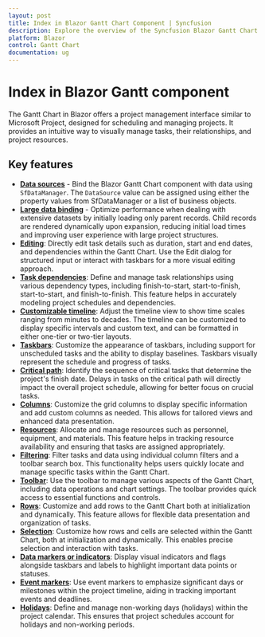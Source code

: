 ```yaml
---
layout: post
title: Index in Blazor Gantt Chart Component | Syncfusion
description: Explore the overview of the Syncfusion Blazor Gantt Chart component, covering key concepts, functionalities, and usage guidelines.
platform: Blazor
control: Gantt Chart
documentation: ug
---
```


# Index in Blazor Gantt component

The Gantt Chart in Blazor offers a project management interface similar to Microsoft Project, designed for scheduling and managing projects. It provides an intuitive way to visually manage tasks, their relationships, and project resources.

## Key features

* [**Data sources**](./data-binding/) - Bind the Blazor Gantt Chart component with data using `SfDataManager`. The `DataSource` value can be assigned using either the property values from SfDataManager or a list of business objects.
* [**Large data binding**](./data-binding/) - Optimize performance when dealing with extensive datasets by initially loading only parent records. Child records are rendered dynamically upon expansion, reducing initial load times and improving user experience with large project structures.
* [**Editing**](./managing-tasks/): Directly edit task details such as duration, start and end dates, and dependencies within the Gantt Chart. Use the Edit dialog for structured input or interact with taskbars for a more visual editing approach.
* [**Task dependencies**](./task-dependencies/): Define and manage task relationships using various dependency types, including finish-to-start, start-to-finish, start-to-start, and finish-to-finish. This feature helps in accurately modeling project schedules and dependencies.
* [**Customizable timeline**](./time-line/): Adjust the timeline view to show time scales ranging from minutes to decades. The timeline can be customized to display specific intervals and custom text, and can be formatted in either one-tier or two-tier layouts.
* [**Taskbars**](./scheduling-tasks/): Customize the appearance of taskbars, including support for unscheduled tasks and the ability to display baselines. Taskbars visually represent the schedule and progress of tasks.
* [**Critical path**](./criticalpath/):  Identify the sequence of critical tasks that determine the project's finish date. Delays in tasks on the critical path will directly impact the overall project schedule, allowing for better focus on crucial tasks.
* [**Columns**](./columns/): Customize the grid columns to display specific information and add custom columns as needed. This allows for tailored views and enhanced data presentation.
* [**Resources**](./resources/): Allocate and manage resources such as personnel, equipment, and materials. This feature helps in tracking resource availability and ensuring that tasks are assigned appropriately.
* [**Filtering**](./filtering/): Filter tasks and data using individual column filters and a toolbar search box. This functionality helps users quickly locate and manage specific tasks within the Gantt Chart.
* [**Toolbar**](./tool-bar/): Use the toolbar to manage various aspects of the Gantt Chart, including data operations and chart settings. The toolbar provides quick access to essential functions and controls.
* [**Rows**](./rows/): Customize and add rows to the Gantt Chart both at initialization and dynamically. This feature allows for flexible data presentation and organization of tasks.
* [**Selection**](./selection/): Customize how rows and cells are selected within the Gantt Chart, both at initialization and dynamically. This enables precise selection and interaction with tasks.
* [**Data markers or indicators**](./data-markers/): Display visual indicators and flags alongside taskbars and labels to highlight important data points or statuses.
* [**Event markers**](./event-markers/): Use event markers to emphasize significant days or milestones within the project timeline, aiding in tracking important events and deadlines.
* [**Holidays**](./holidays/): Define and manage non-working days (holidays) within the project calendar. This ensures that project schedules account for holidays and non-working periods.
